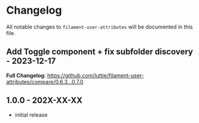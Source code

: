 # Changelog

All notable changes to `filament-user-attributes` will be documented in this file.

## Add Toggle component + fix subfolder discovery - 2023-12-17

**Full Changelog**: https://github.com/luttje/filament-user-attributes/compare/0.6.3...0.7.0

## 1.0.0 - 202X-XX-XX

- initial release
